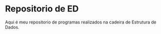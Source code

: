 # Repositorio de ED
Aqui é meu repositorio de programas realizados na cadeira de Estrutura de Dados.
